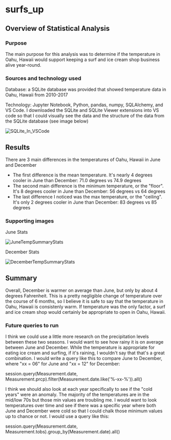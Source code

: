 # surfs_up

## Overview of Statistical Analysis

### Purpose
The main purpose for this analysis was to determine if the temperature in Oahu, Hawaii would support keeping a surf and ice cream shop business alive year-round. 

### Sources and technology used

Database: a SQLite database was provided that showed temperature data in Oahu, Hawaii from 2010-2017

Technology: Jupyter Notebook, Python, pandas, numpy, SQLAlchemy, and VS Code. I downloaded the SQLite and SQLite Viewer extensions into VS code so that I could visually see the data and the structure of the data from the SQLite database (see image below)

![SQLite_In_VSCode](https://user-images.githubusercontent.com/114685724/209010641-208980a1-087d-4ecb-bfca-10a7f1508d7c.png)

## Results

There are 3 main differences in the temperatures of Oahu, Hawaii in June and December

- The first difference is the mean temperature. It's nearly 4 degrees cooler in June than December: 71.0 degrees vs 74.9 degrees
- The second main difference is the minimum temperature, or the "floor". It's 8 degrees cooler in June than December: 56 degrees vs 64 degrees
- The last difference I noticed was the max temperature, or the "ceiling". It's only 2 degrees cooler in June than December: 83 degrees vs 85 degrees

### Supporting images

June Stats

![JuneTempSummaryStats](https://user-images.githubusercontent.com/114685724/209011338-094446e1-952d-4acc-aaa8-9df69fe11a75.png)

December Stats

![DecemberTempSummaryStats](https://user-images.githubusercontent.com/114685724/209011381-91690046-81c6-44b1-bf81-4472ec463adf.png)

## Summary

Overall, December is warmer on average than June, but only by about 4 degrees Fahrenheit. This is a pretty negligible change of temperature over the course of 6 months, so I believe it is safe to say that the temperature in Oahu, Hawaii is consistenly warm. If temperature was the only factor, a surf and ice cream shop would certainly be appropriate to open in Oahu, Hawaii.

### Future queries to run

I think we could use a little more research on the precipitation levels between these two seasons. I would want to see how rainy it is on average between June and December. While the temperature is appropriate for eating ice cream and surfing, if it's raining, I wouldn't say that that's a great combination. I would write a query like this to compare June to December, where "xx = 06" for June and "xx = 12" for December:

session.query(Measurement.date, Measurement.prcp).filter(Measurement.date.like('%-xx-%')).all()

I think we should also look at each year specifically to see if the "cold years" were an anomaly. The majority of the temperatures are in the mid/low 70s but those min values are troubling me. I would want to look temperatures over time and see if there was a specific year where both June and December were cold so that I could chalk those minimum values up to chance or not. I would use a query like this:

session.query(Measurement.date, Measurement.tobs).group_by(Measurement.date).all()
